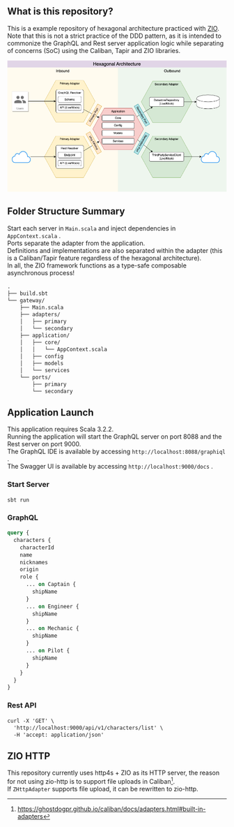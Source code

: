 ## What is this repository?

This is a example repository of hexagonal architecture practiced with [ZIO](https://zio.dev/).  
Note that this is not a strict practice of the DDD pattern, as it is intended to commonize the GraphQL and Rest server application logic while separating of concerns (SoC) using the Caliban, Tapir and ZIO libraries.  

![Hexagonal Architecture Image](https://github.com/aoyagi9936/hexagonal-architecture-example-with-zio/blob/main/hexagonal_architecture.png)

## Folder Structure Summary

Start each server in `Main.scala` and inject dependencies in `AppContext.scala` .  
Ports separate the adapter from the application.  
Definitions and implementations are also separated within the adapter (this is a Caliban/Tapir feature regardless of the hexagonal architecture).  
In all, the ZIO framework functions as a type-safe composable asynchronous process!  

```
.
├── build.sbt
└── gateway/
    ├── Main.scala
    ├── adapters/
    │   ├── primary
    │   └── secondary
    ├── application/
    │   ├── core/
    │   │   └── AppContext.scala
    │   ├── config
    │   ├── models
    │   └── services
    └── ports/
        ├── primary
        └── secondary
```

## Application Launch

This application requires Scala 3.2.2.  
Running the application will start the GraphQL server on port 8088 and the Rest server on port 9000.  
The GraphQL IDE is available by accessing `http://localhost:8088/graphiql` .  
The Swagger UI is available by accessing `http://localhost:9000/docs` .  

### Start Server

```shell
sbt run
```

### GraphQL

```graphql
query {
  characters {
    characterId
    name
    nicknames
    origin
    role { 
      ... on Captain {
        shipName
      }
      ... on Engineer {
        shipName
      }
      ... on Mechanic {
        shipName
      }
      ... on Pilot {
        shipName
      }
    }
  }
}
```

### Rest API

```shell
curl -X 'GET' \
  'http://localhost:9000/api/v1/characters/list' \
  -H 'accept: application/json'
```

## ZIO HTTP

This repository currently uses http4s + ZIO as its HTTP server, the reason for not using zio-http is to support file uploads in Caliban[^1].  
If `ZHttpAdapter` supports file upload, it can be rewritten to zio-http.

[^1]:https://ghostdogpr.github.io/caliban/docs/adapters.html#built-in-adapters
